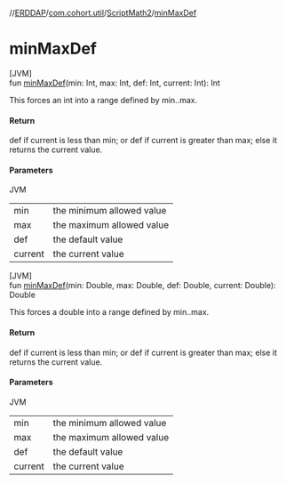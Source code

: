 //[ERDDAP](../../../index.md)/[com.cohort.util](../index.md)/[ScriptMath2](index.md)/[minMaxDef](min-max-def.md)

# minMaxDef

[JVM]\
fun [minMaxDef](min-max-def.md)(min: Int, max: Int, def: Int, current: Int): Int

This forces an int into a range defined by min..max.

#### Return

def if current is less than min; or def if current is greater than max; else it returns the current value.

#### Parameters

JVM

| | |
|---|---|
| min | the minimum allowed value |
| max | the maximum allowed value |
| def | the default value |
| current | the current value |

[JVM]\
fun [minMaxDef](min-max-def.md)(min: Double, max: Double, def: Double, current: Double): Double

This forces a double into a range defined by min..max.

#### Return

def if current is less than min; or def if current is greater than max; else it returns the current value.

#### Parameters

JVM

| | |
|---|---|
| min | the minimum allowed value |
| max | the maximum allowed value |
| def | the default value |
| current | the current value |